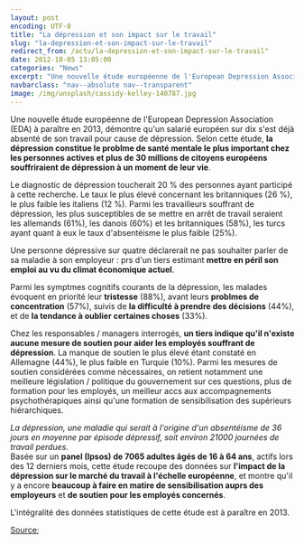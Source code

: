```yaml
---
layout: post
encoding: UTF-8
title: "La dépression et son impact sur le travail"
slug: "la-depression-et-son-impact-sur-le-travail"
redirect_from: /actu/la-depression-et-son-impact-sur-le-travail"
date: 2012-10-05 13:05:00
categories: "News"
excerpt: "Une nouvelle étude européenne de l'European Depression Association (EDA) à paraître en 2013, démontre qu'un salarié européen sur dix s'est déjà absenté de son travail pour cause de dépression."
navbarclass: "nav--absolute nav--transparent"
image: /img/unsplash/cassidy-kelley-140787.jpg
---
```

Une nouvelle étude européenne de l'European Depression Association (EDA) à paraître en 2013, démontre qu'un salarié européen sur dix s'est déjà absenté de son travail pour cause de dépression.
Selon cette étude, **la dépression constitue le problme de santé mentale le plus important chez les personnes actives et plus de 30 millions de citoyens européens souffriraient de dépression à un moment de leur vie**.  
  
Le diagnostic de dépression toucherait 20 % des personnes ayant participé à cette recherche. Le taux le plus élevé concernant les britanniques (26 %), le plus faible les italiens (12 %). Parmi les travailleurs souffrant de dépression, les plus susceptibles de se mettre en arrêt de travail seraient les allemands (61%), les danois (60%) et les britanniques (58%), les turcs ayant quant à eux le taux d'absentéisme le plus faible (25%).  
  
Une personne dépressive sur quatre déclarerait ne pas souhaiter parler de sa maladie à son employeur : prs d'un tiers estimant **mettre en péril son emploi au vu du climat économique actuel**.  
  
Parmi les symptmes cognitifs courants de la dépression, les malades évoquent en priorité leur **tristesse** (88%), avant leurs **problmes de concentration** (57%), suivis de **la difficulté à prendre des décisions** (44%), et de **la tendance à oublier certaines choses** (33%).  
  
Chez les responsables / managers interrogés, **un tiers indique qu'il n'existe aucune mesure de soutien pour aider les employés souffrant de dépression**. La manque de soutien le plus élevé étant constaté en Allemagne (44%), le plus faible en Turquie (10%). Parmi les mesures de soutien considérées comme nécessaires, on retient notamment une meilleure législation / politique du gouvernement sur ces questions, plus de formation pour les employés, un meilleur accs aux accompagnements psychothérapiques ainsi qu'une formation de sensibilisation des supérieurs hiérarchiques.  
  
_La dépression, une maladie qui serait à l'origine d'un absentéisme de 36 jours en moyenne par épisode dépressif, soit environ 21000 journées de travail perdues._   
Basée sur un **panel (Ipsos) de 7065 adultes âgés de 16 à 64 ans**, actifs lors des 12 derniers mois, cette étude recoupe des données sur **l'impact de la dépression sur le marché du travail à l'échelle européenne**, et montre qu'il y a encore **beaucoup à faire en matire de sensibilisation auprs des employeurs** et **de soutien pour les employés concernés**.  
  
L'intégralité des données statistiques de cette étude est à paraître en 2013.  
  
[Source](http://www.multivu.com/mnr/56613-european-depression-association);